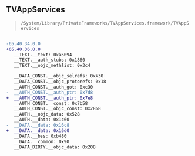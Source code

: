 ## TVAppServices

> `/System/Library/PrivateFrameworks/TVAppServices.framework/TVAppServices`

```diff

-65.40.34.0.0
+65.40.36.0.0
   __TEXT.__text: 0xa5094
   __TEXT.__auth_stubs: 0x1860
   __TEXT.__objc_methlist: 0x3c4

   __DATA_CONST.__objc_selrefs: 0x430
   __DATA_CONST.__objc_protorefs: 0x18
   __AUTH_CONST.__auth_got: 0xc30
-  __AUTH_CONST.__auth_ptr: 0x7d8
+  __AUTH_CONST.__auth_ptr: 0x7e8
   __AUTH_CONST.__const: 0x7b58
   __AUTH_CONST.__objc_const: 0x2868
   __AUTH.__objc_data: 0x528
   __AUTH.__data: 0x1c60
-  __DATA.__data: 0x16c8
+  __DATA.__data: 0x16d0
   __DATA.__bss: 0xb480
   __DATA.__common: 0x90
   __DATA_DIRTY.__objc_data: 0x208

```
